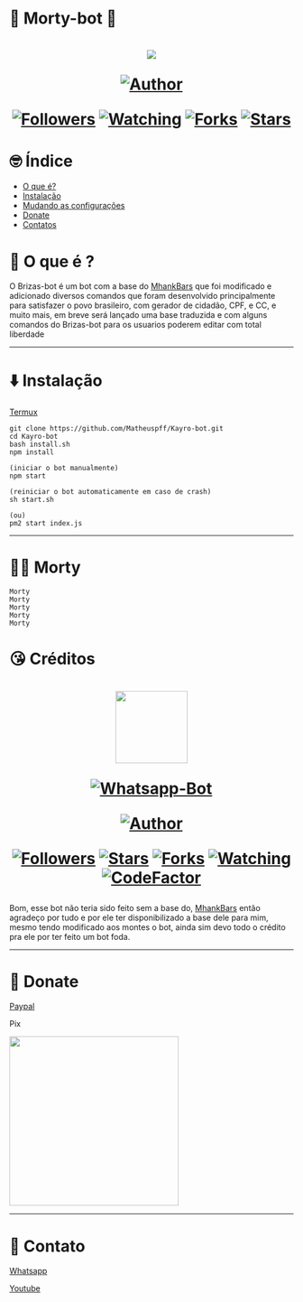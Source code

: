 # 🤖 Morty-bot 🤖
<h1 align="center">
    <p>
        <img src= "https://i.imgur.com/sm6LGkk.gif">
    </p>
    <p>
        <a href="https://github.com/ianmsfvenom"><img title="Author"    src="https://img.shields.io/badge/Author-MortyKKK-purple.svg?style=for-the-badge&logo=github"></a>
    </p>
    <p>
        <a href="https://github.com/ianmsfvenom/followers"><img title="Followers" src="https://img.shields.io/github/followers/ianmsfvenom?color=blue&style=flat-square"></a>
        <a href="https://github.com/mhankbarbar/termux-wabot/watchers"><img title="Watching" src="https://img.shields.io/github/watchers/mhankbarbar/termux-wabot?label=Watchers&color=blue&style=flat-square"></a>
        <a href="https://github.com/mhankbarbar/termux-wabot/network/members"><img title="Forks" src="https://img.shields.io/github/forks/mhankbarbar/termux-wabot?color=blue&style=flat-square"></a>
        <a href="https://github.com/mhankbarbar/termux-wabot/stargazers/"><img title="Stars" src="https://img.shields.io/github/stars/mhankbarbar/termux-wabot?color=blue&style=flat-square"></a>
    </p>
</h1>

# 🤓 Índice
- [O que é?](#🤔-O-que-é-?)
- [Instalação](#⬇️-Instalação)
- [Mudando as configurações](#🙋‍♂️-Como-mudar-as-configurações-do-bot)
- [Donate](#Donate)
- [Contatos](#Contato)

# 🤔 O que é ?

O Brizas-bot é um bot com a base do [MhankBars](https://github.com/MhankBarBar/termux-wabot) que foi modificado e adicionado diversos comandos que foram desenvolvido principalmente para satisfazer o povo brasileiro, com gerador de cidadão, CPF, e CC, e muito mais, em breve será lançado uma base traduzida e com alguns comandos do Brizas-bot para os usuarios poderem editar com total liberdade 

---


# ⬇️ Instalação

[Termux](https://play.google.com/store/apps/details?id=com.termux&hl=pt_BR&gl=US)

```
git clone https://github.com/Matheuspff/Kayro-bot.git
cd Kayro-bot
bash install.sh
npm install

(iniciar o bot manualmente)
npm start

(reiniciar o bot automaticamente em caso de crash)
sh start.sh

(ou)
pm2 start index.js

```
---
# 🙋‍♂️ Morty
```
Morty
Morty
Morty
Morty
Morty

```
# 😘 Créditos

<h1>
    <p align="center">
    <img src="https://static.wikia.nocookie.net/kenja-no-mago/images/8/85/Sizilien_von_klode_1.jpg/revision/latest/top-crop/width/300/height/300?cb=20190417164406" width="128" height="128"/>
    </p>
    <p align="center">
    <a href="#"><img title="Whatsapp-Bot" src="https://img.shields.io/badge/Termux Whatsapp Bot-green?colorA=%23ff0000&colorB=%23017e40&style=for-the-badge"></a>
    </p>
    <p align="center">
    <a href="https://github.com/mhankbarbar"><img title="Author" src="https://img.shields.io/badge/Author-mhankbarbar-blue.svg?style=for-the-badge&logo=github"></a>
    </p>
    <p align="center">
    <a href="https://github.com/mhankbarbar/followers"><img title="Followers" src="https://img.shields.io/github/followers/mhankbarbar?color=blue&style=flat-square"></a>
    <a href="https://github.com/mhankbarbar/termux-wabot/stargazers/"><img title="Stars" src="https://img.shields.io/github/stars/mhankbarbar/termux-wabot?color=red&style=flat-square"></a>
    <a href="https://github.com/mhankbarbar/termux-wabot/network/members"><img title="Forks" src="https://img.shields.io/github/forks/mhankbarbar/termux-wabot?color=red&style=flat-square"></a>
    <a href="https://github.com/mhankbarbar/termux-wabot/watchers"><img title="Watching" src="https://img.shields.io/github/watchers/mhankbarbar/termux-wabot?label=Watchers&color=blue&style=flat-square"></a>
    <a href="https://www.codefactor.io/repository/github/mhankbarbar/termux-wabot"><img src="https://www.codefactor.io/repository/github/mhankbarbar/termux-wabot/badge" alt="CodeFactor" /></a>
    </p>
</h1>

Bom, esse bot não teria sido feito sem a base do, [MhankBars](https://github.com/MhankBarBar/termux-wabot) então agradeço por tudo e por ele ter disponibilizado a base dele para mim, mesmo tendo modificado aos montes o bot, ainda sim devo todo o crédito pra ele por ter feito um bot foda.

---

# 🥺 Donate
[Paypal](https://www.paypal.com/donate/?hosted_button_id=QQ4MFP2AZV9TW)

Pix

<img src="https://i.imgur.com/891Ah3r.jpeg" width="300" >

---

# 🤝 Contato

[Whatsapp](https://api.whatsapp.com/send/?phone=%2B557187645787&text&app_absent=0)

[Youtube](https://www.youtube.com/channel/UCK_e0brrGXeXk-zg2NFbJTg)


